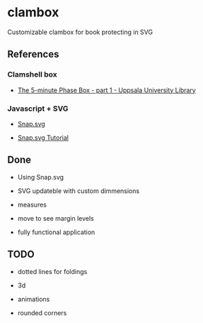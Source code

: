 # clambox
Customizable clambox for book protecting in SVG


## References
### Clamshell box
*  [The 5-minute Phase Box - part 1 - Uppsala University Library](https://www.youtube.com/watch?v=EDzZFUlHd0s)

### Javascript + SVG
*  [Snap.svg](http://snapsvg.io/)

*  [Snap.svg Tutorial](http://svg.dabbles.info/)

## Done
*  Using Snap.svg

*  SVG updateble with custom dimmensions

*  measures

*  move to see margin levels

*  fully functional application

## TODO
*  dotted lines for foldings

*  3d

*  animations

*  rounded corners


